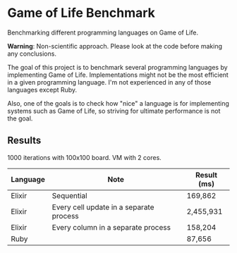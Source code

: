 # Game of Life Benchmark

Benchmarking different programming languages on Game of Life.

**Warning**: Non-scientific approach. Please look at the code before making any
conclusions.

The goal of this project is to benchmark several programming languages by
implementing Game of Life. Implementations might not be the most efficient in a
given programming language. I'm not experienced in any of those languages except
Ruby.

Also, one of the goals is to check how "nice" a language is for implementing
systems such as Game of Life, so striving for ultimate performance is not the
goal.

## Results

1000 iterations with 100x100 board. VM with 2 cores.

Language | Note | Result (ms)
---------|------|------------
Elixir | Sequential | 169,862
Elixir | Every cell update in a separate process | 2,455,931
Elixir | Every column in a separate process | 158,204
Ruby | | 87,656
